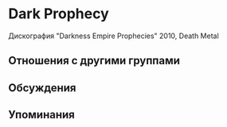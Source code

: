 # Dark Prophecy

Дискография
"Darkness Empire Prophecies" 2010, Death Metal

## Отношения с другими группами


## Обсуждения


## Упоминания


